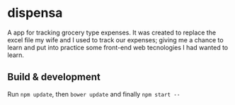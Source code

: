 # dispensa

A app for tracking grocery type expenses.  It was created to replace the excel file my wife and I used to track our expenses; giving me a chance to learn and put into practice some front-end web tecnologies I had wanted to learn.

## Build & development

Run `npm update`, then `bower update` and finally `npm start --` 
